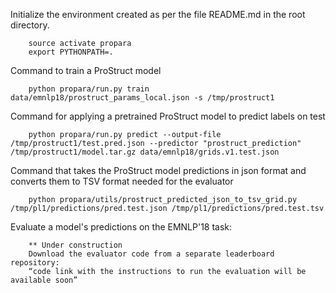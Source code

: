 Initialize the environment created as per the file README.md in the root directory.
```
    source activate propara
    export PYTHONPATH=.
```

Command to train a ProStruct model

```
    python propara/run.py train data/emnlp18/prostruct_params_local.json -s /tmp/prostruct1
```

Command for applying a pretrained ProStruct model to predict labels on test

```
    python propara/run.py predict --output-file /tmp/prostruct1/test.pred.json --predictor "prostruct_prediction" /tmp/prostruct1/model.tar.gz data/emnlp18/grids.v1.test.json
```

Command that takes the ProStruct model predictions in json format and converts them to TSV format needed for the evaluator

```
    python propara/utils/prostruct_predicted_json_to_tsv_grid.py /tmp/pl1/predictions/pred.test.json /tmp/pl1/predictions/pred.test.tsv
```

Evaluate a model's predictions on the EMNLP'18 task:

```
    ** Under construction
    Download the evaluator code from a separate leaderboard repository:
    “code link with the instructions to run the evaluation will be available soon”

```